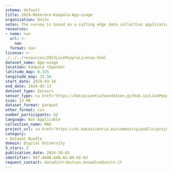 ```yaml
---
schema: default
title: 2024-Makerere-Kampala-App-usage
organization: Unitn
notes: The survey is based on a cutting edge data collection application called iLog1, developed by the University of Trento (Italy). Once installed on your smartphone and given the permission to collect the data, the iLog app will ask you information on the following topics (a) Socio-demographics (e.g., age, gender, nationality); (b) Social relations with peers and classmates; (c) Personality, Values and Competences; (d) Cultural consumption and activities (e.g., sports, cooking and shopping habits); (e) Mobility. After this information, the app will start sending every 30 minutes for 2 weeks the request to answer to four questions that require a few seconds of your time ("Where are you?"; "With whom are you?"; "What are you doing?"; and "What mood are you?"). Furthermore, the app will automatically collect data from your smartphone's sensors for 2 months. An example of sensors are location, bluetooth or if your smartphone is on or off (you can find a complete list of sensors in the Privacy Statement and within the iLog app itself).
resources:
- name: nan
  url: >-
    nan
  format: nan
license: >-
./../../resources/2023LivePeopleLicense.html
dataset_name: App-usage
location: Kampala (Uganda)
latitude_map: 0.335
longitude_map: 32.56
start_date: 2024-03-18
end_date: 2024-05-13
dataset_type: Sensors
sensor_type: <a href="https://datascientiafoundation.github.io/LivePeople/datasets/2024-MAK-Kampala-Application%20Event/">application</a>, <a href="https://datascientiafoundation.github.io/LivePeople/datasets/2024-MAK-Kampala-Headset%20Plug%20Event/">headsetplug</a>, <a href="https://datascientiafoundation.github.io/LivePeople/datasets/2024-MAK-Kampala-Music%20Event/">music</a>, <a href="https://datascientiafoundation.github.io/LivePeople/datasets/2024-MAK-Kampala-Notification%20Event/">notification</a>
size: 13 MB
dataset_format: parquet
other_format: csv
number_participants: 62
language: Not Applicable
collection_name: MAK
project_url: <a href="https://ds.datascientia.eu/community/public/projects/896bbb55-5ee2-4653-9b43-69cc88633ec8">https://ds.datascientia.eu/community/public/projects/896bbb55-5ee2-4653-9b43-69cc88633ec8</a>
category:
- Dataset Bundle
domain: Digital University
5_stars: 3
publication_date: 2024-10-03
identifier: 007.AAAN.AAN.AG-AH-AI-AJ
request_contact: datadistribution.knowdive@unitn.it
---
```

